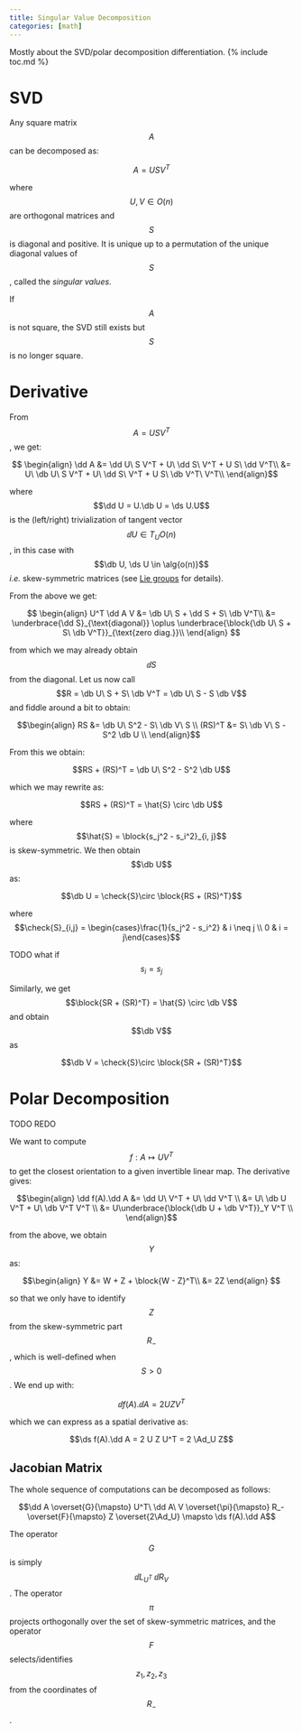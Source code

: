```yaml
---
title: Singular Value Decomposition
categories: [math]
---
```


Mostly about the SVD/polar decomposition differentiation.
{% include toc.md %}

# SVD

Any square matrix $$A$$ can be decomposed as:

$$A = USV^T$$

where $$U, V \in O(n)$$ are orthogonal matrices and $$S$$ is diagonal and
positive. It is unique up to a permutation of the unique diagonal values of
$$S$$, called the *singular values*.

If $$A$$ is not square, the SVD still exists but $$S$$ is no longer square.
    
# Derivative

From $$A = USV^T$$, we get:

$$
\begin{align}
\dd A &= \dd U\ S V^T + U\ \dd S\ V^T + U S\ \dd V^T\\
    &= U\ \db U\ S V^T + U\ \dd S\ V^T + U S\ \db V^T\ V^T\\
\end{align}$$

where $$\dd U = U.\db U = \ds U.U$$ is the (left/right) trivialization of
tangent vector $$\dd U \in T_U O(n)$$, in this case with $$\db U, \ds U \in
\alg{o(n)}$$ *i.e.* skew-symmetric matrices (see [Lie groups](lie-groups) for
details).

From the above we get:

$$
\begin{align}
U^T \dd A V &= \db U\ S + \dd S + S\ \db V^T\\
&= \underbrace{\dd S}_{\text{diagonal}} \oplus \underbrace{\block{\db U\ S + S\ \db V^T}}_{\text{zero diag.}}\\
\end{align}
$$

from which we may already obtain $$\dd S$$ from the diagonal. Let us now call
$$R = \db U\ S + S\ \db V^T = \db U\ S - S \db V$$ and fiddle around a bit to
obtain:

$$\begin{align}
RS &= \db U\ S^2 - S\ \db V\ S \\
(RS)^T &= S\ \db V\ S - S^2 \db U \\
\end{align}$$

From this we obtain:

$$RS + (RS)^T = \db U\ S^2 - S^2 \db U$$

which we may rewrite as:

$$RS + (RS)^T = \hat{S} \circ \db U$$

where $$\hat{S} = \block{s_j^2 - s_i^2}_{i, j}$$ is skew-symmetric. We then
obtain $$\db U$$ as:

$$\db U = \check{S}\circ \block{RS + (RS)^T}$$

where $$\check{S}_{i,j} = \begin{cases}\frac{1}{s_j^2 - s_i^2} & i \neq j \\ 0 & i = j\end{cases}$$

TODO what if $$s_i = s_j$$

Similarly, we get $$\block{SR + (SR)^T} = \hat{S} \circ \db V$$ and obtain $$\db V$$ as

$$\db V = \check{S}\circ \block{SR + (SR)^T}$$

# Polar Decomposition
 
TODO REDO 
 
We want to compute $$f: A \mapsto UV^T$$ to get the closest orientation to a
given invertible linear map. The derivative gives:

$$\begin{align}
\dd f(A).\dd A &= \dd U\ V^T + U\ \dd V^T \\
&= U\ \db U V^T + U\ \db V^T V^T \\
&= U\underbrace{\block{\db U + \db V^T}}_Y V^T \\
\end{align}$$

from the above, we obtain $$Y$$ as:

$$\begin{align}
Y &= W + Z + \block{W - Z}^T\\
    &= 2Z
\end{align}
$$

so that we only have to identify $$Z$$ from the skew-symmetric part $$R_-$$,
which is well-defined when $$S > 0$$. We end up with:

$$\dd f(A).\dd A = 2 U Z V^T$$

which we can express as a spatial derivative as:

$$\ds f(A).\dd A = 2 U Z U^T = 2 \Ad_U Z$$

## Jacobian Matrix

The whole sequence of computations can be decomposed as follows:

$$\dd A \overset{G}{\mapsto} U^T\ \dd A\ V \overset{\pi}{\mapsto} R_- \overset{F}{\mapsto} Z \overset{2\Ad_U} \mapsto \ds f(A).\dd A$$

The operator $$G$$ is simply $$\dd L_{U^T}\ \dd R_V$$. The operator $$\pi$$
projects orthogonally over the set of skew-symmetric matrices, and the operator
$$F$$ selects/identifies $$z_1, z_2, z_3$$ from the coordinates of $$R_-$$.



